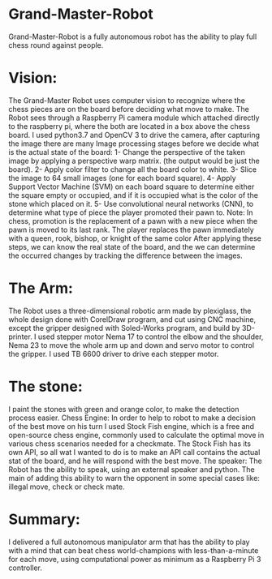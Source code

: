 # Grand-Master-Robot
Grand-Master-Robot is a fully autonomous robot has the ability to play full chess round against people.

# Vision:
The Grand-Master Robot uses computer vision to recognize where the chess pieces are on the board before deciding what move to make. The Robot sees through a Raspberry Pi camera module which attached directly to the raspberry pi, where the both are located in a box above the chess board. I used python3.7 and OpenCV 3 to drive the camera, after capturing the image there are many Image processing stages before we decide what is the actual state of the board:
1-	Change the perspective of the taken image by applying a perspective warp matrix. (the output would be just the board).
2-	Apply color filter to change all the board color to white.
3-	Slice the image to 64 small images (one for each board square).
4-	Apply Support Vector Machine (SVM) on each board square to determine either the square empty or occupied, and if it is occupied what is the color of the stone which placed on it.
5-	Use convolutional neural networks (CNN), to determine what type of piece the player promoted their pawn to.
Note: In chess, promotion is the replacement of a pawn with a new piece when the pawn is moved to its last rank. The player replaces the pawn immediately with a queen, rook, bishop, or knight of the same color
After applying these steps, we can know the real state of the board, and the we can determine the occurred changes by tracking the difference between the images.
# The Arm:
The Robot uses a three-dimensional robotic arm made by plexiglass, the whole design done with CorelDraw program, and cut using CNC machine, except the gripper designed with Soled-Works program, and build by 3D-printer. I used stepper motor Nema 17 to control the elbow and the shoulder, Nema 23 to move the whole arm up and down and servo motor to control the gripper. I used TB 6600 driver to drive each stepper motor.
# The stone:
I paint the stones with green and orange color, to make the detection process easier.
Chess Engine:
In order to help to robot to make a decision of the best move on his turn I used Stock Fish engine, which is a free and open-source chess engine, commonly used to calculate the optimal move in various chess scenarios needed for a checkmate. The Stock Fish has its own API, so all wat I wanted to do is to make an API call contains the actual stat of the board, and he will respond with the best move.
The speaker:
The Robot has the ability to speak, using an external speaker and python. The main of adding this ability to warn the opponent in some special cases like: illegal move, check or check mate.
# Summary:
I delivered a full autonomous manipulator arm that has the ability to play with a mind that can beat chess world-champions with less-than-a-minute for each move, using computational power as minimum as a Raspberry Pi 3 controller.
